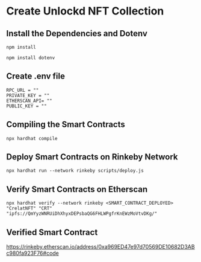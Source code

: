 # Create Unlockd NFT Collection

## Install the Dependencies and Dotenv

```shell
npm install
```

```shell
npm install dotenv
```

## Create .env file

```shell
RPC_URL = ""
PRIVATE_KEY = ""
ETHERSCAN_API= ""
PUBLIC_KEY = ""
```

## Compiling the Smart Contracts

```shell
npx hardhat compile
```

## Deploy Smart Contracts on Rinkeby Network

```shell
npx hardhat run --network rinkeby scripts/deploy.js
```

## Verify Smart Contracts on Etherscan

```shell
npx hardhat verify --network rinkeby <SMART_CONTRACT_DEPLOYED> "CrelatNFT" "CRT" "ipfs://QmYyzWNRUiDhXhyxDEPsbaQG6FHLWPgfrKnEWzMoVtvDKg/"
```

## Verified Smart Contract

https://rinkeby.etherscan.io/address/0xa969ED47e97d70569DE10682D3ABc980fa923F76#code

